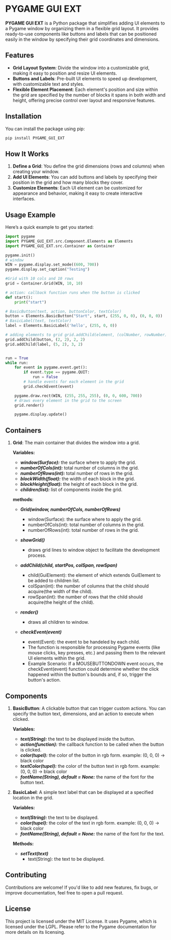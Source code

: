# PYGAME GUI EXT

**PYGAME GUI EXT** is a Python package that simplifies adding UI elements to a Pygame window by organizing them in a flexible grid layout. It provides ready-to-use components like buttons and labels that can be positioned easily in the window by specifying their grid coordinates and dimensions.

## Features

- **Grid Layout System**: Divide the window into a customizable grid, making it easy to position and resize UI elements.
- **Buttons and Labels**: Pre-built UI elements to speed up development, with customizable text and styles.
- **Flexible Element Placement**: Each element's position and size within the grid are specified by the number of blocks it spans in both width and height, offering precise control over layout and responsive features.

## Installation

You can install the package using pip:

```bash
pip install PYGAME_GUI_EXT
```

## How It Works

1. **Define a Grid**: You define the grid dimensions (rows and columns) when creating your window.
2. **Add UI Elements**: You can add buttons and labels by specifying their position in the grid and how many blocks they cover.
3. **Customize Elements**: Each UI element can be customized for appearance and behavior, making it easy to create interactive interfaces.

## Usage Example

Here’s a quick example to get you started:

```python
import pygame
import PYGAME_GUI_EXT.src.Component.Elements as Elements
import PYGAME_GUI_EXT.src.Container as Container

pygame.init()
# window
WIN = pygame.display.set_mode((600, 700))
pygame.display.set_caption("Testing")

#Grid with 10 cols and 10 rows
grid = Container.Grid(WIN, 10, 10)

# action: callback function runs when the button is clicked
def start():
    print("start")

# BasicButton(text, action, buttonColor, textColor)
button = Elements.BasicButton("Start", start, (255, 0, 0), (0, 0, 0))
# BasicLabel(text, textColor)
label = Elements.BasicLabel('hello', (255, 0, 0))

# adding elements to grid grid.addChild(element, (colNumber, rowNumber), colSpan, rowSpan)
grid.addChild(button, (2, 2), 2, 2)
grid.addChild(label, (5, 2), 3, 2)


run = True
while run:
    for event in pygame.event.get():
        if event.type == pygame.QUIT:
            run = False
        # handle events for each element in the grid
        grid.checkEvent(event)

    pygame.draw.rect(WIN, (255, 255, 255), (0, 0, 600, 700))
    # draws every element in the grid to the screen
    grid.render()

    pygame.display.update()
```
## Containers

1. **Grid**:
The main container that divides the window into a grid.

    **Variables:**
    - ***window(Surface):*** the surface where to apply the grid. 
    - ***numberOfCols(int):*** total number of columns in the grid. 
    - ***numberOfRows(int):*** total number of rows in the grid. 
    - ***blockWidth(float):*** the width of each block in the grid. 
    - ***blockHeight(float):*** the height of each block in the grid. 
    - ***children(list):*** list of components inside the grid.  

    **methods**:
    - ***Grid(window, numberOfCols, numberOfRows)***
        - window(Surface): the surface where to apply the grid.
        - numberOfCols(int): total number of columns in the grid.
        - numberOfRows(int): total number of rows in the grid.

    - ***showGrid()***
        - draws grid lines to window object to facilitate the development process.

    - ***addChild(child, startPos, colSpan, rowSpan)***
        - child(GuiElement): the element of which extends GuiElement to be added to children list.
        - colSpan(int): the number of columns that the child should acquire(the width of the child).
        - rowSpan(int): the number of rows that the child should acquire(the height of the child).

    - ***render()***
        - draws all children to window.

    - ***checkEvent(event)***
        - event(Event): the event to be handeled by each child.
        - The function is responsible for processing Pygame events (like mouse clicks, key presses, etc.) and passing them to the relevant UI elements within the grid.
        - Example Scenario: If a MOUSEBUTTONDOWN event occurs, the checkEvent(event) function could determine whether the click happened within the button's bounds and, if so, trigger the button's action.

## Components

1. **BasicButton**:
A clickable button that can trigger custom actions. You can specify the button text, dimensions, and an action to execute when clicked.

    **Variables:**
    - ***text(String):*** the text to be displayed inside the button. 
    - ***action(function):*** the callback function to be called when the button is clicked. 
    - ***color(tupel):*** the color of the button in rgb form. example: (0, 0, 0) -> black color 
    - ***textColor(tupel):*** the color of the button text in rgb form. example: (0, 0, 0) -> black color 
    - ***fontName(String), default = None:*** the name of the font for the button text. 

2. **BasicLabel**:
A simple text label that can be displayed at a specified location in the grid.

    **Variables:**
    - ***text(String):*** the text to be displayed. 
    - ***color(tupel):*** the color of the text in rgb form. example: (0, 0, 0) -> black color 
    - ***fontName(String), default = None:*** the name of the font for the text. 

    **Methods:**
    - ***setText(text)***
        - text(String): the text to be displayed. 

## Contributing
Contributions are welcome! If you'd like to add new features, fix bugs, or improve documentation, feel free to open a pull request.

## License

This project is licensed under the MIT License. It uses Pygame, which is licensed under the LGPL. Please refer to the Pygame documentation for more details on its licensing.


